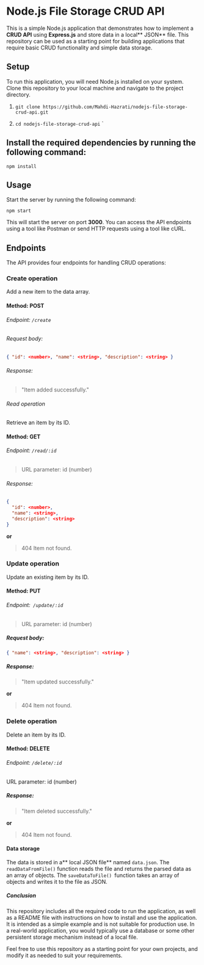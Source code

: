# Node.js File Storage CRUD API
This is a simple Node.js application that demonstrates how to implement a **CRUD API** using **Express.js** and store data in a local** JSON** file. This repository can be used as a starting point for building applications that require basic CRUD functionality and simple data storage.

## Setup
To run this application, you will need Node.js installed on your system. Clone this repository to your local machine and navigate to the project directory.

1. `git clone https://github.com/Mahdi-Hazrati/nodejs-file-storage-crud-api.git`

2. `cd nodejs-file-storage-crud-api`
`

## Install the required dependencies by running the following command:
`npm install`

## Usage
Start the server by running the following command:

`npm start`

This will start the server on port **3000**. You can access the API endpoints using a tool like Postman or send HTTP requests using a tool like cURL.

## Endpoints
The API provides four endpoints for handling CRUD operations:

### Create operation
Add a new item to the data array.

#### Method: **POST**

###### Endpoint: `/create`

###### Request body:

```json
{ "id": <number>, "name": <string>, "description": <string> }
```
###### Response:

> "Item added successfully."


###### Read operation

Retrieve an item by its ID.

#### Method: GET

###### Endpoint: `/read/:id`

> URL parameter: id (number)

###### Response:

```json
{
  "id": <number>,
  "name": <string>,
  "description": <string>
}
```
**or**

> 404 Item not found.

### Update operation
Update an existing item by its ID.

#### Method: PUT

###### Endpoint:` /update/:id`

> URL parameter: id (number)

##### Request body:

```json
{ "name": <string>, "description": <string> }
```
##### Response:

> "Item updated successfully."

**or**

> 404 Item not found.

### Delete operation
Delete an item by its ID.

#### Method: DELETE

###### Endpoint: `/delete/:id`

URL parameter: id (number)

##### Response:

> "Item deleted successfully."

**or**

> 404 Item not found.

#### Data storage
The data is stored in a** local JSON file** named `data.json`. The `readDataFromFile()` function reads the file and returns the parsed data as an array of objects. The `saveDataToFile() `function takes an array of objects and writes it to the file as JSON.

##### Conclusion
This repository includes all the required code to run the application, as well as a README file with instructions on how to install and use the application. It is intended as a simple example and is not suitable for production use. In a real-world application, you would typically use a database or some other persistent storage mechanism instead of a local file.

Feel free to use this repository as a starting point for your own projects, and modify it as needed to suit your requirements.
